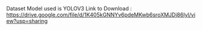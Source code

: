 Dataset Model used is YOLOV3
Link to Download : https://drive.google.com/file/d/1K405kGNNYv6pdeMKwb6sroXMJDj86lyI/view?usp=sharing
